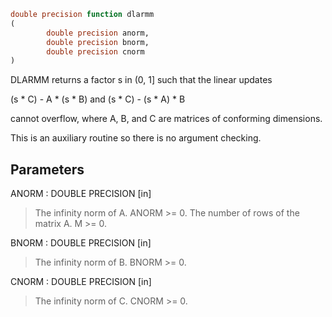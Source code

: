 ```fortran
double precision function dlarmm
(
        double precision anorm,
        double precision bnorm,
        double precision cnorm
)
```

DLARMM returns a factor s in (0, 1] such that the linear updates

(s * C) - A * (s * B)  and  (s * C) - (s * A) * B

cannot overflow, where A, B, and C are matrices of conforming
dimensions.

This is an auxiliary routine so there is no argument checking.

## Parameters
ANORM : DOUBLE PRECISION [in]
> The infinity norm of A. ANORM >= 0.
> The number of rows of the matrix A.  M >= 0.

BNORM : DOUBLE PRECISION [in]
> The infinity norm of B. BNORM >= 0.

CNORM : DOUBLE PRECISION [in]
> The infinity norm of C. CNORM >= 0.
